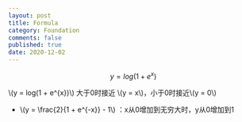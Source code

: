```yaml
---
layout: post
title: Formula
category: Foundation
comments: false
published: true
date: 2020-12-02
---
```


$$
y = log(1 + e^{x})
$$ 

\\(y = log(1 + e^{x})\\) 大于0时接近 \\(y = x\\)，小于0时接近\\(y = 0\\)

* \\(y = \frac{2}{1 + e^{-x}} - 1\\) ：x从0增加到无穷大时，y从0增加到1
